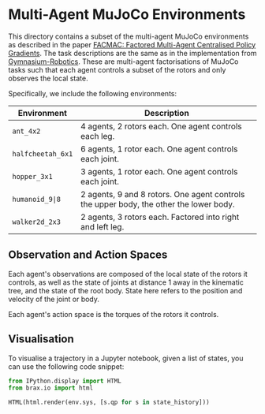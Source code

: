 # Multi-Agent MuJoCo Environments
This directory contains a subset of the multi-agent MuJoCo environments as described in the paper
[FACMAC: Factored Multi-Agent Centralised Policy Gradients](https://arxiv.org/abs/2003.06709).
The task descriptions are the same as in the implementation from [Gymnasium-Robotics](https://robotics.farama.org/envs/MaMuJoCo/).
These are multi-agent factorisations of MuJoCo tasks such that each agent controls a subset of the rotors
and only observes the local state. 

Specifically, we include the following environments:

| Environment | Description |
| ----------- | ------------ | 
| `ant_4x2` | 4 agents, 2 rotors each. One agent controls each leg. |
| `halfcheetah_6x1` | 6 agents, 1 rotor each. One agent controls each joint. |
| `hopper_3x1` | 3 agents, 1 rotor each. One agent controls each joint. |
| `humanoid_9\|8` | 2 agents, 9 and 8 rotors. One agent controls the upper body, the other the lower body. |
| `walker2d_2x3` | 2 agents, 3 rotors each. Factored into right and left leg. |

## Observation and Action Spaces
Each agent's observations are composed of the local state of the rotors it controls, as well as the state of joints at distance 1 away in the kinematic tree, and the state of the root body. State here refers to the position and velocity of the joint or body. 

Each agent's action space is the torques of the rotors it controls.


## Visualisation
To visualise a trajectory in a Jupyter notebook, given a list of states, you can use the following code snippet:
```python
from IPython.display import HTML
from brax.io import html

HTML(html.render(env.sys, [s.qp for s in state_history]))
```